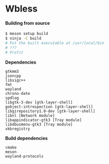 # Wbless

#### Building from source

```bash
$ meson setup build
$ ninja -C build
# Put the built executable at /usr/local/bin
# ???
# Profit
```

**Dependencies**

```
gtkmm3
jsoncpp
libsigc++
fmt
wayland
chrono-date
spdlog
libgtk-3-dev [gtk-layer-shell]
gobject-introspection [gtk-layer-shell]
libgirepository1.0-dev [gtk-layer-shell]
libnl [Network module]
libappindicator-gtk3 [Tray module]
libdbusmenu-gtk3 [Tray module]
xkbregistry
```

**Build dependencies**

```
cmake
meson
wayland-protocols
```
